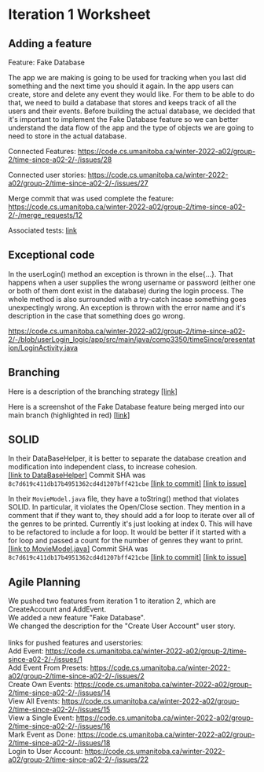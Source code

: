 Iteration 1 Worksheet
=====================

Adding a feature
-----------------

Feature: Fake Database

The app we are making is going to be used for tracking when you last did something and the next time you should it again. 
In the app users can create, store and delete any event they would like. For them to be able to do that, we need to 
build a database that stores and keeps track of all the users and their events. Before building the actual database, we 
decided that it's important to implement the Fake Database feature so we can better understand the data flow of the app 
and the type of objects we are going to need to store in the actual database.

Connected Features:
    https://code.cs.umanitoba.ca/winter-2022-a02/group-2/time-since-a02-2/-/issues/28

Connected user stories:
    https://code.cs.umanitoba.ca/winter-2022-a02/group-2/time-since-a02-2/-/issues/27

Merge commit that was used complete the feature:
    https://code.cs.umanitoba.ca/winter-2022-a02/group-2/time-since-a02-2/-/merge_requests/12

Associated tests:
    [link](https://code.cs.umanitoba.ca/winter-2022-a02/group-2/time-since-a02-2/-/blob/main/app/src/test/java/comp3350/timeSince/tests/persistence/FakeDBUnitTests.java)
    
    
Exceptional code
----------------

In the userLogin() method an exception is thrown in the else{...}. That happens when a user supplies the 
wrong username or password (either one or both of them dont exist in the database) during the login process.
The whole method is also surrounded with a try-catch incase something goes unexpectingly wrong. An exception 
is thrown with the error name and it's description in the case that something does go wrong.

https://code.cs.umanitoba.ca/winter-2022-a02/group-2/time-since-a02-2/-/blob/userLogin_logic/app/src/main/java/comp3350/timeSince/presentation/LoginActivity.java




Branching
----------

Here is a description of the branching strategy [[link]](https://code.cs.umanitoba.ca/winter-2022-a02/group-2/time-since-a02-2/-/blob/main/docs/Workflow.md)

Here is a screenshot of the Fake Database feature being merged into our main branch (highlighted in red) [[link]](https://code.cs.umanitoba.ca/winter-2022-a02/group-2/time-since-a02-2/-/blob/iter1-worksheet/docs/featureMerge.png)


SOLID
-----

In their DataBaseHelper, it is better to separate the database creation and modification into independent class, to increase cohesion.\
[[link to DataBaseHelper]](https://code.cs.umanitoba.ca/winter-2022-a02/group-3/movie-recommendation-app/-/blob/Development/app/src/main/java/com/group3/movieguide/Persistence/DataBaseHelper.java)
Commit SHA was `8c7d619c411db17b4951362cd4d1207bff421cbe`
[[link to commit]](https://code.cs.umanitoba.ca/winter-2022-a02/group-3/movie-recommendation-app/-/commit/8c7d619c411db17b4951362cd4d1207bff421cbe)
[[link to issue]](https://code.cs.umanitoba.ca/winter-2022-a02/group-3/movie-recommendation-app/-/issues/27)

In their `MovieModel.java` file, they have a toString() method that violates SOLID.
In particular, it violates the Open/Close section.  They mention in a comment that
if they want to, they should add a for loop to iterate over all of the genres to be
printed.  Currently it's just looking at index 0.  This will have to be refactored
to include a for loop.  It would be better if it started with a for loop and passed
a count for the number of genres they want to print.
[[link to MovieModel.java]](https://code.cs.umanitoba.ca/winter-2022-a02/group-3/movie-recommendation-app/-/blob/main/app/src/main/java/com/group3/movieguide/Object/MovieModel.java)
Commit SHA was `8c7d619c411db17b4951362cd4d1207bff421cbe`
[[link to commit]](https://code.cs.umanitoba.ca/winter-2022-a02/group-3/movie-recommendation-app/-/commit/8c7d619c411db17b4951362cd4d1207bff421cbe)
[[link to issue]](https://code.cs.umanitoba.ca/winter-2022-a02/group-3/movie-recommendation-app/-/issues/28)

Agile Planning
--------------

We pushed two features from iteration 1 to iteration 2, which are CreateAccount and AddEvent.\
We added a new feature "Fake Database".\
We changed the description for the "Create User Account" user story.\
\
links for pushed features and userstories:\
Add Event: https://code.cs.umanitoba.ca/winter-2022-a02/group-2/time-since-a02-2/-/issues/1 \
Add Event From Presets: https://code.cs.umanitoba.ca/winter-2022-a02/group-2/time-since-a02-2/-/issues/2 \
Create Own Events: https://code.cs.umanitoba.ca/winter-2022-a02/group-2/time-since-a02-2/-/issues/14 \
View All Events: https://code.cs.umanitoba.ca/winter-2022-a02/group-2/time-since-a02-2/-/issues/15 \
View a Single Event: https://code.cs.umanitoba.ca/winter-2022-a02/group-2/time-since-a02-2/-/issues/16 \
Mark Event as Done: https://code.cs.umanitoba.ca/winter-2022-a02/group-2/time-since-a02-2/-/issues/18 \
Login to User Account: https://code.cs.umanitoba.ca/winter-2022-a02/group-2/time-since-a02-2/-/issues/22

